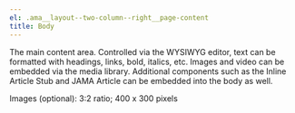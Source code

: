 ```yaml
---
el: .ama__layout--two-column--right__page-content
title: Body
---
```

The main content area. Controlled via the WYSIWYG editor, text can be formatted with headings, links, bold, italics, etc. Images and video can be embedded via the media library. Additional components such as the Inline Article Stub and JAMA Article can be embedded into the body as well.

Images (optional): 3:2 ratio; 400 x 300 pixels

